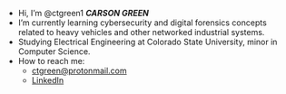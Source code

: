 - Hi, I’m @ctgreen1 ***CARSON GREEN***
- I’m currently learning cybersecurity and digital forensics concepts related to heavy vehicles and other networked industrial systems.
- Studying Electrical Engineering at Colorado State University, minor in Computer Science.
- How to reach me:
  - ctgreen@protonmail.com
  - [LinkedIn](https://www.linkedin.com/in/carson-green-139a281b6/)

